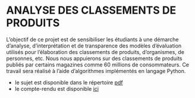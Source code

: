 # ANALYSE DES CLASSEMENTS DE PRODUITS

L’objectif de ce projet est de sensibiliser les étudiants à une démarche d’analyse, d’interprétation et de transparence des
modèles d’évaluation utilisés pour l’élaboration des classements de produits, d’organismes, de personnes, etc. Nous nous
appuierons sur des classements de produits publiés par certains magazines comme 60 millions de consommateurs. Ce
travail sera réalisé à l’aide d’algorithmes implémentés en langage Python.

* le sujet est disponible dans le répertoire [pdf](https://github.com/js-dev88/LangageScript/tree/master/pdf)
* le compte-rendu est disponible [ici](https://js-dev88.github.io/LangageScript/)
